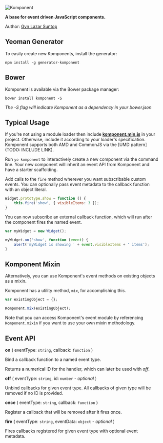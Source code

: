 ![Komponent](http://gvn.github.io/komponent/komponent-logo.png)

**A base for event driven JavaScript components.**

Author: [Gvn Lazar Suntop](mailto:gavin@gsuntop.com)

## Yeoman Generator

To easily create new Komponents, install the generator:

`npm install -g generator-komponent`

## Bower

Komponent is available via the Bower package manager:

`bower install komponent -S`

*The -S flag will indicate Komponent as a dependency in your bower.json*

## Typical Usage

If you're not using a module loader then include **[komponent.min.js](https://github.com/gvn/komponent/raw/master/komponent.min.js)** in your project. Otherwise, include it according to your loader's specification. Komponent supports both AMD and CommonJS via the [UMD pattern](TODO: INCLUDE LINK).

Run `yo komponent` to interactively create a new component via the command line. Your new component will inherit an event API from Komponent and have a starter scaffolding.

Add calls to the `fire` method wherever you want subscribable custom events. You can optionally pass event metadata to the callback function with an object literal.

```javascript
Widget.prototype.show = function () {
    this.fire('show', { visibleItems: 3 });
}
```

You can now subscribe an external callback function, which will run after the component fires the named event.

```javascript
var myWidget = new Widget();

myWidget.on('show', function (event) {
    alert('myWidget is showing ' + event.visibleItems + ' items');
}
```

## Komponent Mixin

Alternatively, you can use Komponent's event methods on existing objects as a mixin.

Komponent has a utility method, `mix`, for accomplishing this.

```javascript
var existingObject = {};

Komponent.mix(existingObject);
```

Note that you can access Komponent's event module by referencing `Komponent.mixin` if you want to use your own mixin methodology.


## Event API

**on** ( eventType: `string`, callback: `function` )

Bind a callback function to a named event type.

Returns a numerical ID for the handler, which can later be used with *off*.

**off** ( eventType: `string`, id: `number` - *optional* )

Unbind callbacks for given event type. All callbacks of given type will be removed if no ID is provided.

**once** ( eventType: `string`, callback: `function` )

Register a callback that will be removed after it fires once.

**fire** ( eventType: `string`, eventData: `object` - *optional* )

Fires callbacks registered for given event type with optional event metadata.
